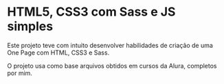 # HTML5, CSS3 com Sass e JS simples

Este projeto teve com intuito desenvolver habilidades de criação de uma One Page com HTML, CSS3 e Sass.

O projeto usa como base arquivos obtidos em cursos da Alura, completos por mim.
